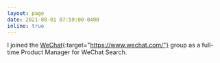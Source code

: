 ```yaml
---
layout: page
date: 2021-08-01 07:59:00-0400
inline: true
---
```


I joined the [WeChat](https://www.wechat.com/){:target="https://www.wechat.com/"} group as a full-time Product Manager for WeChat Search.
